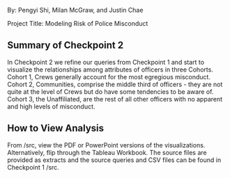 By: Pengyi Shi, Milan McGraw, and Justin Chae

Project Title: Modeling Risk of Police Misconduct

## Summary of Checkpoint 2

In Checkpoint 2 we refine our queries from Checkpoint 1 and start to visualize the relationships among attributes of officers in three Cohorts. Cohort 1, Crews generally account for the most egregious misconduct. Cohort 2, Communities, comprise the middle third of officers - they are not quite at the level of Crews but do have some tendencies to be aware of. Cohort 3, the Unaffiliated, are the rest of all other officers with no apparent and high levels of misconduct. 


## How to View Analysis
From /src, view the PDF or PowerPoint versions of the visualizations. Alternatively, flip through the Tableau Workbook. The source files are provided as extracts and the source queries and CSV files can be found in Checkpoint 1 /src. 


